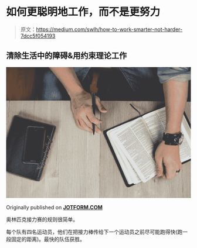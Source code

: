 # 如何更聪明地工作，而不是更努力

> 原文：<https://medium.com/swlh/how-to-work-smarter-not-harder-7dcc5f054193>

## 清除生活中的障碍&用约束理论工作

![](img/b9c88c346004359ce0300de68497bfd8.png)

Originally published on [**JOTFORM.COM**](http://jotform.com)

奥林匹克接力赛的规则很简单。

每个队有四名运动员，他们在把接力棒传给下一个运动员之前尽可能跑得快(跑一段固定的距离)。最快的队伍获胜。